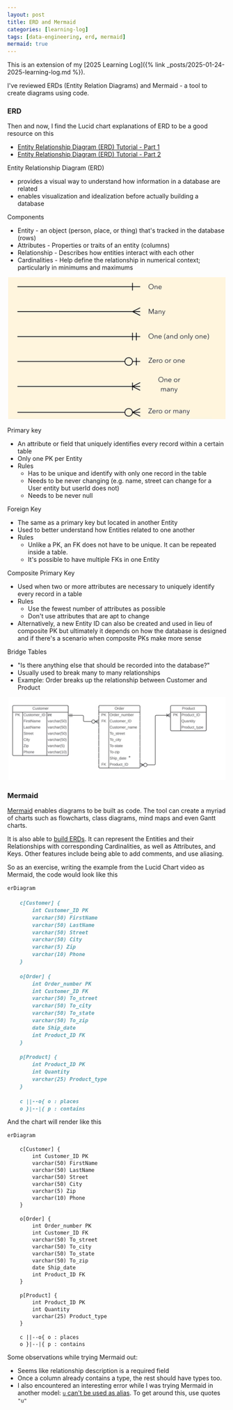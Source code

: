 ```yaml
---
layout: post
title: ERD and Mermaid
categories: [learning-log]
tags: [data-engineering, erd, mermaid]
mermaid: true
---
```


This is an extension of my [2025 Learning Log]({% link _posts/2025-01-24-2025-learning-log.md %}). 

I've reviewed ERDs (Entity Relation Diagrams) and Mermaid - a tool to create diagrams using code.



### ERD

Then and now, I find the Lucid chart explanations of ERD to be a good resource on this
- [Entity Relationship Diagram (ERD) Tutorial - Part 1 ](https://www.youtube.com/watch?v=xsg9BDiwiJE&t=25s)
- [ Entity Relationship Diagram (ERD) Tutorial - Part 2 ](https://www.youtube.com/watch?v=hktyW5Lp0Vo)



Entity Relationship Diagram (ERD)
- provides a visual way to understand how information in a database are related
- enables visualization and idealization before actually building a database

Components
- Entity - an object (person, place, or thing) that's tracked in the database (rows)
- Attributes - Properties or traits of an entity (columns)
- Relationship - Describes how entities interact with each other
- Cardinalities - Help define the relationship in numerical context; particularly in minimums and maximums

<center><img src="/assets/images/learning-log/erd-relationships.png" alt="tables-graph" width="500"/></center>
  
Primary key
- An attribute or field that uniquely identifies every record within a certain table
- Only one PK per Entity
- Rules
    - Has to be unique and identify with only one record in the table
    - Needs to be never changing (e.g. name, street can change for a User entity but userId does not)
    - Needs to be never null

Foreign Key
- The same as a primary key but located in another Entity
- Used to better understand how Entities related to one another
- Rules
    - Unlike a PK, an FK does not have to be unique. It can be repeated inside a table.
    - It's possible to have multiple FKs in one Entity

Composite Primary Key
- Used when two or more attributes are necessary to uniquely identify every record in a table
- Rules
    - Use the fewest number of attributes as possible
    - Don't use attributes that are apt to change
- Alternatively, a new Entity ID can also be created and used in lieu of composite PK but ultimately it depends on how the database is designed and if there's a scenario when composite PKs make more sense

Bridge Tables
- "Is there anything else that should be recorded into the database?"
- Usually used to break many to many relationships
- Example: Order breaks up the relationship between Customer and Product

<center><img src="/assets/images/learning-log/erd-example.png" alt="tables-graph" width="500"/></center>


### Mermaid

[Mermaid](https://mermaid.js.org) enables diagrams to be built as code. The tool can create a myriad of charts such as flowcharts, class diagrams, mind maps and even Gantt charts. 

It is also able to [build ERDs](https://mermaid.js.org/syntax/entityRelationshipDiagram.html).
It can represent the Entities and their Relationships with corresponding Cardinalities, as well as Attributes, and Keys. Other features include being able to add  comments, and use aliasing.

So as an exercise, writing the example from the Lucid Chart video as Mermaid, the code would look like this


```markdown
erDiagram

    c[Customer] {
        int Customer_ID PK
        varchar(50) FirstName
        varchar(50) LastName
        varchar(50) Street
        varchar(50) City
        varchar(5) Zip
        varchar(10) Phone
    }

    o[Order] {
        int Order_number PK
        int Customer_ID FK
        varchar(50) To_street
        varchar(50) To_city
        varchar(50) To_state
        varchar(50) To_zip
        date Ship_date
        int Product_ID FK
    }

    p[Product] {
        int Product_ID PK
        int Quantity
        varchar(25) Product_type
    }

    c ||--o{ o : places
    o }|--|{ p : contains

```

And the chart will render like this

```mermaid
erDiagram

    c[Customer] {
        int Customer_ID PK
        varchar(50) FirstName
        varchar(50) LastName
        varchar(50) Street
        varchar(50) City
        varchar(5) Zip
        varchar(10) Phone
    }

    o[Order] {
        int Order_number PK
        int Customer_ID FK
        varchar(50) To_street
        varchar(50) To_city
        varchar(50) To_state
        varchar(50) To_zip
        date Ship_date
        int Product_ID FK
    }

    p[Product] {
        int Product_ID PK
        int Quantity
        varchar(25) Product_type
    }

    c ||--o{ o : places
    o }|--|{ p : contains

```

Some observations while trying Mermaid out: 
- Seems like relationship description is a required field
- Once a column already contains a type, the rest should have types too.
- I also encountered an interesting error while I was trying Mermaid in another model: [`u` can't be used as alias](https://github.com/mermaid-js/mermaid/issues/5093). To get around this, use quotes `"u"`
